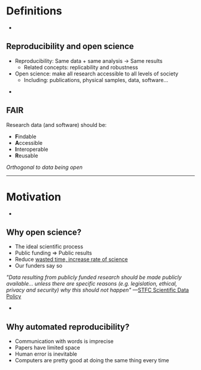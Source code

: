 # Definitions

-

## Reproducibility and open science

* Reproducibility:
  <span class="fragment fade-in" data-fragment-index="1">Same data</span> 
  <span class="fragment fade-in" data-fragment-index="2">$+$ same analysis</span>
  <span class="fragment fade-in" data-fragment-index="3">$\rightarrow$ Same results</span>
  * Related concepts: replicability and robustness<!-- .element: class="fragment fade-in" data-fragment-index="4" -->
* Open science: make all research accessible to all levels of society <!-- .element: class="fragment fade-in" data-fragment-index="5" -->
  * Including: publications, physical samples, data, software... <!-- .element: class="fragment fade-in" data-fragment-index="6" -->

-

## FAIR

Research data (and software) should be:

* **F**indable
* **A**ccessible
* **I**nteroperable
* **R**eusable

_Orthogonal to data being open_

---

# Motivation

-

## Why open science?

* The ideal scientific process
* Public funding $\Rightarrow$ Public results <!-- .element: class="fragment fade-in" data-fragment-index="2" -->
* Reduce<!-- .element: class="fragment fade-in" data-fragment-index="3" --> [wasted time, increase rate of science](https://physicstoday.scitation.org/do/10.1063/pt.6.1.20180822a/full/) <!-- .element: class="fragment fade-in" data-fragment-index="3" -->
* Our funders say so <!-- .element: class="fragment fade-in" data-fragment-index="4" -->

_"Data resulting from publicly funded research should be made publicly available... unless there are specific reasons (e.g. legislation, ethical, privacy and security) why this should not happen"_ &mdash;[STFC Scientific Data Policy](https://www.dcc.ac.uk/guidance/policy/funders-data-policies/stfc)
<!-- .element: class="fragment fade-in" data-fragment-index="4" -->

-

## Why automated reproducibility?

* Communication with words is imprecise
* Papers have limited space
* Human error is inevitable
* Computers are pretty good at doing the same thing every time
